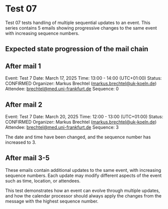 # Test 07

Test 07 tests handling of multiple sequential updates to an event. This series contains 5 emails showing progressive changes to the same event with increasing sequence numbers.

## Expected state progression of the mail chain

## After mail 1
Event: Test 7
Date: March 17, 2025
Time: 13:00 - 14:00 (UTC+01:00)
Status: CONFIRMED
Organizer: Markus Brechtel (markus.brechtel@uk-koeln.de)
Attendee: brechtel@med.uni-frankfurt.de
Sequence: 0

## After mail 2
Event: Test 7
Date: March 20, 2025
Time: 12:00 - 13:00 (UTC+01:00)
Status: CONFIRMED
Organizer: Markus Brechtel (markus.brechtel@uk-koeln.de)
Attendee: brechtel@med.uni-frankfurt.de
Sequence: 3

The date and time have been changed, and the sequence number has increased to 3.

## After mail 3-5
These emails contain additional updates to the same event, with increasing sequence numbers. Each update may modify different aspects of the event such as time, location, or attendees.

This test demonstrates how an event can evolve through multiple updates, and how the calendar processor should always apply the changes from the message with the highest sequence number.